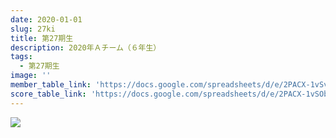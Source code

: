 ```yaml
---
date: 2020-01-01
slug: 27ki
title: 第27期生
description: 2020年Ａチーム（６年生）
tags:
  - 第27期生
image: ''
member_table_link: 'https://docs.google.com/spreadsheets/d/e/2PACX-1vSv-MyZHZW7D5lqpvyN04km7lwkii6B0JcOkrKQmYUxjgvrenwib9iLMZQwJTQkcAQEiSNGIkkYRUQa/pubhtml?gid=1671152114&single=true'
score_table_link: 'https://docs.google.com/spreadsheets/d/e/2PACX-1vSObH8KRxXZIKwQd3_CNZE1Br2-B79v6QL-cy-8KTn6QDZ0kU_Y0Rc5tCdIk0b_ODPO9oOvMTwLlTcT/pubhtml'
---
```


![](/images/aynj3872-1-.jpg)

